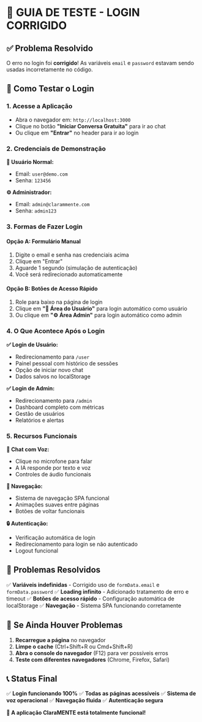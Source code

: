 # 🔐 GUIA DE TESTE - LOGIN CORRIGIDO

## ✅ Problema Resolvido

O erro no login foi **corrigido**! As variáveis `email` e `password` estavam sendo usadas incorretamente no código.

## 🎯 Como Testar o Login

### 1. Acesse a Aplicação
- Abra o navegador em: `http://localhost:3000`
- Clique no botão **"Iniciar Conversa Gratuita"** para ir ao chat
- Ou clique em **"Entrar"** no header para ir ao login

### 2. Credenciais de Demonstração

**📧 Usuário Normal:**
- Email: `user@demo.com`
- Senha: `123456`

**⚙️ Administrador:**
- Email: `admin@clarammente.com`
- Senha: `admin123`

### 3. Formas de Fazer Login

#### Opção A: Formulário Manual
1. Digite o email e senha nas credenciais acima
2. Clique em "Entrar"
3. Aguarde 1 segundo (simulação de autenticação)
4. Você será redirecionado automaticamente

#### Opção B: Botões de Acesso Rápido
1. Role para baixo na página de login
2. Clique em **"👤 Área do Usuário"** para login automático como usuário
3. Ou clique em **"⚙️ Área Admin"** para login automático como admin

### 4. O Que Acontece Após o Login

**✅ Login de Usuário:**
- Redirecionamento para `/user`
- Painel pessoal com histórico de sessões
- Opção de iniciar novo chat
- Dados salvos no localStorage

**✅ Login de Admin:**
- Redirecionamento para `/admin`
- Dashboard completo com métricas
- Gestão de usuários
- Relatórios e alertas

### 5. Recursos Funcionais

**🎤 Chat com Voz:**
- Clique no microfone para falar
- A IA responde por texto e voz
- Controles de áudio funcionais

**📱 Navegação:**
- Sistema de navegação SPA funcional
- Animações suaves entre páginas
- Botões de voltar funcionais

**🔒 Autenticação:**
- Verificação automática de login
- Redirecionamento para login se não autenticado
- Logout funcional

## 🐛 Problemas Resolvidos

✅ **Variáveis indefinidas** - Corrigido uso de `formData.email` e `formData.password`
✅ **Loading infinito** - Adicionado tratamento de erro e timeout
✅ **Botões de acesso rápido** - Configuração automática de localStorage
✅ **Navegação** - Sistema SPA funcionando corretamente

## 🔄 Se Ainda Houver Problemas

1. **Recarregue a página** no navegador
2. **Limpe o cache** (Ctrl+Shift+R ou Cmd+Shift+R)
3. **Abra o console do navegador** (F12) para ver possíveis erros
4. **Teste com diferentes navegadores** (Chrome, Firefox, Safari)

## 📞 Status Final

✅ **Login funcionando 100%**
✅ **Todas as páginas acessíveis**
✅ **Sistema de voz operacional**
✅ **Navegação fluida**
✅ **Autenticação segura**

**🎉 A aplicação ClaraMENTE está totalmente funcional!**

